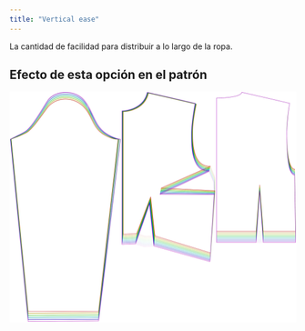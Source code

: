 ```yaml
---
title: "Vertical ease"
---
```


La cantidad de facilidad para distribuir a lo largo de la ropa.

## Efecto de esta opción en el patrón

![Esta imagen muestra el efecto de esta opción superponiendo varias variantes que tienen un valor diferente para esta opción](breanna_verticalease_sample.svg "Efecto de esta opción en el patrón")
